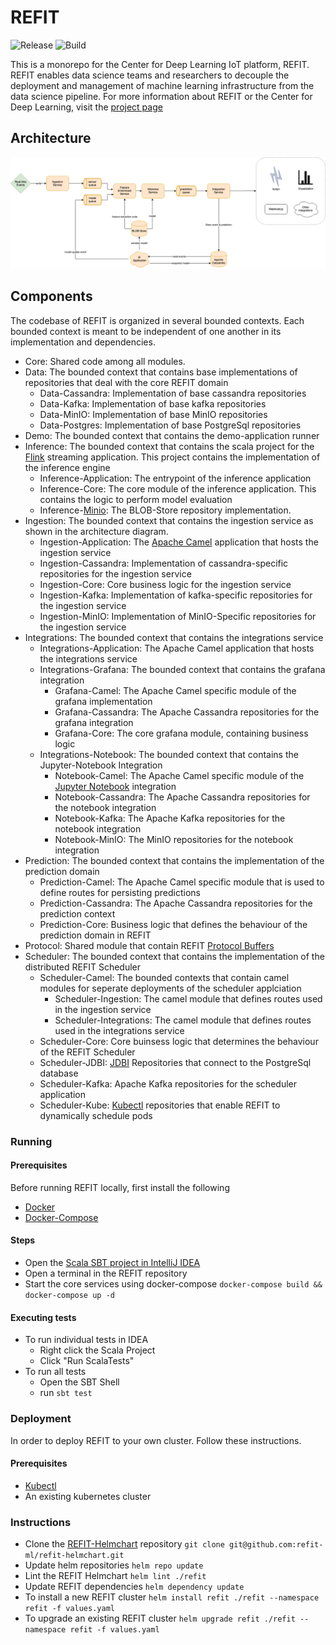 # REFIT
![Release](https://github.com/refit-ml/refit/workflows/Release/badge.svg?event=release)
![Build](https://github.com/refit-ml/refit/workflows/Build/badge.svg)

This is a monorepo for the Center for Deep Learning IoT platform, REFIT. REFIT enables data science teams and researchers to decouple the deployment and management of machine learning infrastructure from the data science pipeline. For more information about REFIT or the Center for Deep Learning, visit the [project page](https://www.mccormick.northwestern.edu/research/deep-learning/projects/iot.html) 

## Architecture
![REFIT Architecture](./.img/REFIT-Architecture.png)

## Components
The codebase of REFIT is organized in several bounded contexts. Each bounded context is meant to be independent of one another in its implementation and dependencies. 

- Core: Shared code among all modules. 
- Data: The bounded context that contains base implementations of repositories that deal with the core REFIT domain
    - Data-Cassandra: Implementation of base cassandra repositories
    - Data-Kafka: Implementation of base kafka repositories
    - Data-MinIO: Implementation of base MinIO repositories
    - Data-Postgres: Implementation of base PostgreSql repositories
- Demo: The bounded context that contains the demo-application runner
- Inference: The bounded context that contains the scala project for the [Flink](https://flink.apache.org/) streaming application. This project contains the implementation of the inference engine
    - Inference-Application: The entrypoint of the inference application
    - Inference-Core: The core module of the inference application. This contains the logic to perform model evaluation
    - Inference-[Minio](https://min.io/): The BLOB-Store repository implementation. 
- Ingestion: The bounded context that contains the ingestion service as shown in the architecture diagram.
    - Ingestion-Application: The [Apache Camel](https://camel.apache.org/) application that hosts the ingestion service
    - Ingestion-Cassandra: Implementation of cassandra-specific repositories for the ingestion service
    - Ingestion-Core: Core business logic for the ingestion service
    - Ingestion-Kafka: Implementation of kafka-specific repositories for the ingestion service
    - Ingestion-MinIO: Implementation of MinIO-Specific repositories for the ingestion service
- Integrations: The bounded context that contains the integrations service
    - Integrations-Application: The Apache Camel application that hosts the integrations service
    - Integrations-Grafana: The bounded context that contains the grafana integration
        - Grafana-Camel: The Apache Camel specific module of the grafana implementation
        - Grafana-Cassandra: The Apache Cassandra repositories for the grafana integration
        - Grafana-Core: The core grafana module, containing business logic
    - Integrations-Notebook: The bounded context that contains the Jupyter-Notebook Integration
        - Notebook-Camel: The Apache Camel specific module of the [Jupyter Notebook](https://jupyter.org/) integration
        - Notebook-Cassandra: The Apache Cassandra repositories for the notebook integration
        - Notebook-Kafka: The Apache Kafka repositories for the notebook integration
        - Notebook-MinIO: The MinIO repositories for the notebook integration
- Prediction: The bounded context that contains the implementation of the prediction domain
    - Prediction-Camel: The Apache Camel specific module that is used to define routes for persisting predictions
    - Prediction-Cassandra: The Apache Cassandra repositories for the prediction context
    - Prediction-Core: Business logic that defines the behaviour of the prediction domain in REFIT
- Protocol: Shared module that contain REFIT [Protocol Buffers](https://developers.google.com/protocol-buffers)
- Scheduler: The bounded context that contains the implementation of the distributed REFIT Scheduler
    - Scheduler-Camel: The bounded contexts that contain camel modules for seperate deployments of the scheduler applciation
        - Scheduler-Ingestion: The camel module that defines routes used in the ingestion service
        - Scheduler-Integrations: The camel module that defines routes used in the integrations service
    - Scheduler-Core: Core buinsess logic that determines the behaviour of the REFIT Scheduler
    - Scheduler-JDBI: [JDBI](https://jdbi.org/) Repositories that connect to the PostgreSql database
    - Scheduler-Kafka: Apache Kafka repositories for the scheduler application
    - Scheduler-Kube: [Kubectl](https://kubernetes.io/docs/tasks/tools/install-kubectl/) repositories that enable REFIT to dynamically schedule pods
    
    
    
### Running
#### Prerequisites
Before running REFIT locally, first install the following
- [Docker](https://docs.docker.com/engine/install/)
- [Docker-Compose](https://docs.docker.com/compose/install/)

#### Steps
- Open the [Scala SBT project in IntelliJ IDEA](https://www.jetbrains.com/help/idea/sbt-support.html)
- Open a terminal in the REFIT repository
- Start the core services using docker-compose
    `docker-compose build && docker-compose up -d`

#### Executing tests
- To run individual tests in IDEA
    - Right click the Scala Project
    - Click "Run ScalaTests"
- To run all tests
    - Open the SBT Shell
    - run `sbt test`

### Deployment
In order to deploy REFIT to your own cluster. Follow these instructions. 

#### Prerequisites
- [Kubectl](https://kubernetes.io/docs/tasks/tools/install-kubectl/)
- An existing kubernetes cluster


### Instructions
- Clone the [REFIT-Helmchart](https://github.com/refit-ml/refit-helmchart) repository
    `git clone git@github.com:refit-ml/refit-helmchart.git`
- Update helm repositories
    `helm repo update`
- Lint the REFIT Helmchart
    `helm lint ./refit`
- Update REFIT dependencies
    `helm dependency update`
- To install a new REFIT cluster
    `helm install refit ./refit --namespace refit -f values.yaml`
- To upgrade an existing REFIT cluster
    `helm upgrade refit ./refit --namespace refit -f values.yaml`